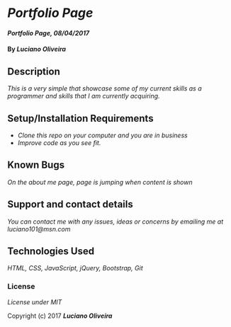 # _Portfolio Page_

#### _Portfolio Page, 08/04/2017_

#### By _**Luciano Oliveira**_

## Description

_This is a very simple that showcase some of my current skills as a programmer and skills that I am currently acquiring._

## Setup/Installation Requirements

* _Clone this repo on your computer and you are in business_
* _Improve code as you see fit._



## Known Bugs

_On the about me page, page is jumping when content is shown_


## Support and contact details

_You can contact me with any issues, ideas or concerns by emailing me at luciano101@msn.com_

## Technologies Used

_HTML, CSS, JavaScript, jQuery, Bootstrap, Git_

### License

*License under MIT*

Copyright (c) 2017 **_Luciano Oliveira_**
